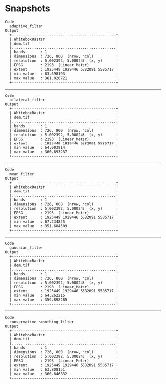 # Snapshots

    Code
      adaptive_filter
    Output
      +-----------------------------------------------+ 
      | WhiteboxRaster                                |
      | dem.tif                                       |
      |...............................................| 
      | bands       : 1                               |
      | dimensions  : 726, 800  (nrow, ncol)          |
      | resolution  : 5.002392, 5.000243  (x, y)      |
      | EPSG        : 2193  (Linear_Meter)            |
      | extent      : 1925449 1929446 5582091 5585717 |
      | min value   : 63.698193                       |
      | max value   : 361.020721                      |
      +-----------------------------------------------+ 

---

    Code
      bilateral_filter
    Output
      +-----------------------------------------------+ 
      | WhiteboxRaster                                |
      | dem.tif                                       |
      |...............................................| 
      | bands       : 1                               |
      | dimensions  : 726, 800  (nrow, ncol)          |
      | resolution  : 5.002392, 5.000243  (x, y)      |
      | EPSG        : 2193  (Linear_Meter)            |
      | extent      : 1925449 1929446 5582091 5585717 |
      | min value   : 64.003914                       |
      | max value   : 360.693237                      |
      +-----------------------------------------------+ 

---

    Code
      mean_filter
    Output
      +-----------------------------------------------+ 
      | WhiteboxRaster                                |
      | dem.tif                                       |
      |...............................................| 
      | bands       : 1                               |
      | dimensions  : 726, 800  (nrow, ncol)          |
      | resolution  : 5.002392, 5.000243  (x, y)      |
      | EPSG        : 2193  (Linear_Meter)            |
      | extent      : 1925449 1929446 5582091 5585717 |
      | min value   : 67.234825                       |
      | max value   : 351.684509                      |
      +-----------------------------------------------+ 

---

    Code
      gaussian_filter
    Output
      +-----------------------------------------------+ 
      | WhiteboxRaster                                |
      | dem.tif                                       |
      |...............................................| 
      | bands       : 1                               |
      | dimensions  : 726, 800  (nrow, ncol)          |
      | resolution  : 5.002392, 5.000243  (x, y)      |
      | EPSG        : 2193  (Linear_Meter)            |
      | extent      : 1925449 1929446 5582091 5585717 |
      | min value   : 64.262215                       |
      | max value   : 359.898285                      |
      +-----------------------------------------------+ 

---

    Code
      conservative_smoothing_filter
    Output
      +-----------------------------------------------+ 
      | WhiteboxRaster                                |
      | dem.tif                                       |
      |...............................................| 
      | bands       : 1                               |
      | dimensions  : 726, 800  (nrow, ncol)          |
      | resolution  : 5.002392, 5.000243  (x, y)      |
      | EPSG        : 2193  (Linear_Meter)            |
      | extent      : 1925449 1929446 5582091 5585717 |
      | min value   : 63.808151                       |
      | max value   : 360.846832                      |
      +-----------------------------------------------+ 

